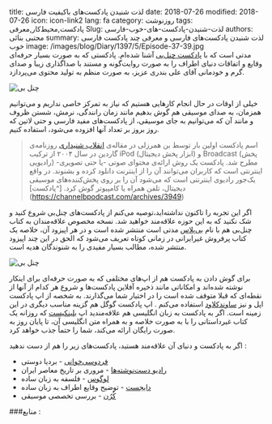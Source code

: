 title: لذت شنیدن پادکست‌های باکیفیت فارسی
date: 2018-07-26
modified: 2018-07-26
icon: icon-link2
lang: fa
category: روزنوشت
tags: پادکست,محیط‌کار,معرفی
Slug: لذت-شنیدن-پادکست-های-خوب-فارسی
authors:  مجتبی بنائی
summary: لذت شنیدن پادکست‌های فارسی و معرفی چند پادکست فارسی خوب
image: /images/blog/Diary/1397/5/Episode-37-39.jpg	
مدتی است که با [پادکست چنل‌بی](https://channelbpodcast.com) آشنا شده‌ام. پادکستی که به صورت بسیار حرفه‌ای وقایع و اتفاقات دنیای اطراف را به صورت روایت‌گونه و مستند با صداگذاری زیبا و صدای گرم و خودمانی آقای علی بندری عزیز، به صورت منظم به تولید محتوی می‌پردازد. 

![چنل بی]({static}/images/blog/Diary/1397/5/Episode-37-39.jpg)

خیلی از اوقات در حال انجام کارهایی هستیم که نیاز به تمرکز خاصی نداریم و می‌توانیم همزمان، به صدای موسیقی هم گوش بدهیم مانند زمان‌ رانندگی، نرمش، شستن ظروف و مانند آن که می‌توانیم به جای موسیقی، از پادکست‌های مفید فارسی و حتی لاتین که روز بروز بر تعداد آنها افزوده می‌شود، استفاده کنیم.

>اسم پادکست اولین بار توسط بن همرزلی در مقاله‌ی [انقلاب شنیداری](https://www.theguardian.com/media/2004/feb/12/broadcasting.digitalmedia)  روزنامه‌ی گاردین در سال ۲۰۰۴ از ترکیب iPod (ابزار پخش دیجیتال) و Broadcast (پخش رادیویی) مطرح شد. پادکست یک روش ارائه‌ی محتوای صوتی -یا حتی تصویری- اینترنتی است که کاربران می‌توانند آن‌ را از اینترنت دانلود کرده و بشنوند. در واقع یک‌جور رادیوی اینترنتی است که می‌شود آن را بر روی  پخش‌کننده‌های موسیقی دیجیتال، تلفن همراه یا کامپیوتر گوش کرد. [^پادکست] (https://channelbpodcast.com/archives/3949)


اگر این تجربه را تاکنون نداشته‌اید،‌توصیه می‌کنم از پادکست‌های چنل‌بی شروع کنید و شک نکنید که به این حوزه علاقه‌مند خواهید شد.
نسخه مخصوص علاقه‌مندان به کتاب چنل‌بی هم با نام [بی‌پلاس](https://bpluspodcast.com/) مدتی است منتشر شده است و در هر اپیزود آن، خلاصه یک کتاب پرفروش غیرایرانی در زمانی کوتاه تعریف می‌شود که الحق در این چند اپیزود منتشر شده، مطالب بسیار مفیدی را به شنوندگان هدیه است.

![چنل بی]({static}/images/blog/Diary/1397/5/BPlus.jpg)


برای گوش دادن به پادکست هم از اپ‌های مختلفی که به صورت حرفه‌ای برای اینکار نوشته شده‌اند و امکاناتی مانند ذخیره آفلاین پادکست‌ها و شروع هر کدام از آنها از نقطه‌ای که قبلا متوقف شده است را ‌در اختیار شما می‌گذارند. به شخصه از اپ پادکست اپل و نیز [ساوندکلاود](https://soundcloud.com) استفاده می‌کنم . اپ پادکست گوگل هم گزینه مناسب دیگری در این زمینه است.  اگر به پادکست به زبان انگلیسی هم علاقه‌مندید اپ [بلینکیست](https://bpluspodcast.com/blinkist/)  که روزانه یک کتاب غیرداستانی را با به صورت خلاصه و به همراه متن انگلیسی آن، تا پایان روز  به صورت رایگان ارائه می‌کند، شما را حتماً جذب خواهد کرد.

اگر به پادکست و دنیای آن علاقه‌مند هستید، پادکست‌های زیر را هم از دست ندهید :

+ [فردوسی‌خوانی](http://ferdowsi.blubrry.net/) - بردیا دوستی 
+ [رادیو دست‌نوشته‌ها](https://castbox.fm/channel/%D8%B1%D8%A7%D8%AF%DB%8C%D9%88-%D8%AF%D8%B3%D8%AA%D9%86%D9%88%D8%B4%D8%AA%D9%87%E2%80%8C%D9%87%D8%A7-id1080746?country=us) - مروری بر تاریخ معاصر ایران 
+ [لوگوس](https://twitter.com/Logos_podcast) - فلسفه به زبان ساده 
+  [دایجست](https://digesttt.podbean.com/) - توضیح وقایع اطراف به زبان ساده
+ [کُرُن](https://koron.podbean.com/) - بررسی تخصصی موسیقی

###منابع :
